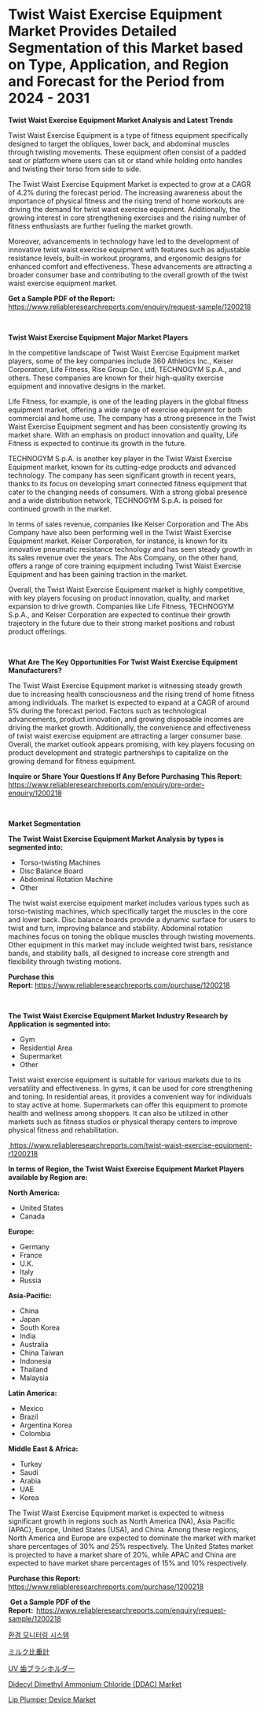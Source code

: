 <p><h1>Twist Waist Exercise Equipment Market Provides Detailed Segmentation of this Market based on Type, Application, and Region and Forecast for the Period from 2024 - 2031</h1></p><p><strong>Twist Waist Exercise Equipment Market Analysis and Latest Trends</strong></p>
<p><p>Twist Waist Exercise Equipment is a type of fitness equipment specifically designed to target the obliques, lower back, and abdominal muscles through twisting movements. These equipment often consist of a padded seat or platform where users can sit or stand while holding onto handles and twisting their torso from side to side.</p><p>The Twist Waist Exercise Equipment Market is expected to grow at a CAGR of 4.2% during the forecast period. The increasing awareness about the importance of physical fitness and the rising trend of home workouts are driving the demand for twist waist exercise equipment. Additionally, the growing interest in core strengthening exercises and the rising number of fitness enthusiasts are further fueling the market growth.</p><p>Moreover, advancements in technology have led to the development of innovative twist waist exercise equipment with features such as adjustable resistance levels, built-in workout programs, and ergonomic designs for enhanced comfort and effectiveness. These advancements are attracting a broader consumer base and contributing to the overall growth of the twist waist exercise equipment market.</p></p>
<p><strong>Get a Sample PDF of the Report:&nbsp;</strong> <a href="https://www.reliableresearchreports.com/enquiry/request-sample/1200218">https://www.reliableresearchreports.com/enquiry/request-sample/1200218</a></p>
<p>&nbsp;</p>
<p><strong>Twist Waist Exercise Equipment Major Market Players</strong></p>
<p><p>In the competitive landscape of Twist Waist Exercise Equipment market players, some of the key companies include 360 Athletics Inc., Keiser Corporation, Life Fitness, Rise Group Co., Ltd, TECHNOGYM S.p.A., and others. These companies are known for their high-quality exercise equipment and innovative designs in the market.</p><p>Life Fitness, for example, is one of the leading players in the global fitness equipment market, offering a wide range of exercise equipment for both commercial and home use. The company has a strong presence in the Twist Waist Exercise Equipment segment and has been consistently growing its market share. With an emphasis on product innovation and quality, Life Fitness is expected to continue its growth in the future.</p><p>TECHNOGYM S.p.A. is another key player in the Twist Waist Exercise Equipment market, known for its cutting-edge products and advanced technology. The company has seen significant growth in recent years, thanks to its focus on developing smart connected fitness equipment that cater to the changing needs of consumers. With a strong global presence and a wide distribution network, TECHNOGYM S.p.A. is poised for continued growth in the market.</p><p>In terms of sales revenue, companies like Keiser Corporation and The Abs Company have also been performing well in the Twist Waist Exercise Equipment market. Keiser Corporation, for instance, is known for its innovative pneumatic resistance technology and has seen steady growth in its sales revenue over the years. The Abs Company, on the other hand, offers a range of core training equipment including Twist Waist Exercise Equipment and has been gaining traction in the market.</p><p>Overall, the Twist Waist Exercise Equipment market is highly competitive, with key players focusing on product innovation, quality, and market expansion to drive growth. Companies like Life Fitness, TECHNOGYM S.p.A., and Keiser Corporation are expected to continue their growth trajectory in the future due to their strong market positions and robust product offerings.</p></p>
<p>&nbsp;</p>
<p><strong>What Are The Key Opportunities For Twist Waist Exercise Equipment Manufacturers?</strong></p>
<p><p>The Twist Waist Exercise Equipment market is witnessing steady growth due to increasing health consciousness and the rising trend of home fitness among individuals. The market is expected to expand at a CAGR of around 5% during the forecast period. Factors such as technological advancements, product innovation, and growing disposable incomes are driving the market growth. Additionally, the convenience and effectiveness of twist waist exercise equipment are attracting a larger consumer base. Overall, the market outlook appears promising, with key players focusing on product development and strategic partnerships to capitalize on the growing demand for fitness equipment.</p></p>
<p><strong>Inquire or Share Your Questions If Any Before Purchasing This Report:</strong> <a href="https://www.reliableresearchreports.com/enquiry/pre-order-enquiry/1200218">https://www.reliableresearchreports.com/enquiry/pre-order-enquiry/1200218</a></p>
<p>&nbsp;</p>
<p><strong>Market Segmentation</strong></p>
<p><strong>The Twist Waist Exercise Equipment Market Analysis by types is segmented into:</strong></p>
<p><ul><li>Torso-twisting Machines</li><li>Disc Balance Board</li><li>Abdominal Rotation Machine</li><li>Other</li></ul></p>
<p><p>The twist waist exercise equipment market includes various types such as torso-twisting machines, which specifically target the muscles in the core and lower back. Disc balance boards provide a dynamic surface for users to twist and turn, improving balance and stability. Abdominal rotation machines focus on toning the oblique muscles through twisting movements. Other equipment in this market may include weighted twist bars, resistance bands, and stability balls, all designed to increase core strength and flexibility through twisting motions.</p></p>
<p><strong>Purchase this Report:&nbsp;</strong><a href="https://www.reliableresearchreports.com/purchase/1200218">https://www.reliableresearchreports.com/purchase/1200218</a></p>
<p>&nbsp;</p>
<p><strong>The Twist Waist Exercise Equipment Market Industry Research by Application is segmented into:</strong></p>
<p><ul><li>Gym</li><li>Residential Area</li><li>Supermarket</li><li>Other</li></ul></p>
<p><p>Twist waist exercise equipment is suitable for various markets due to its versatility and effectiveness. In gyms, it can be used for core strengthening and toning. In residential areas, it provides a convenient way for individuals to stay active at home. Supermarkets can offer this equipment to promote health and wellness among shoppers. It can also be utilized in other markets such as fitness studios or physical therapy centers to improve physical fitness and rehabilitation.</p></p>
<p><a href="https://www.reliableresearchreports.com/twist-waist-exercise-equipment-r1200218">&nbsp;https://www.reliableresearchreports.com/twist-waist-exercise-equipment-r1200218</a></p>
<p><strong>In terms of Region, the Twist Waist Exercise Equipment Market Players available by Region are:</strong></p>
<p>
    <p> <strong> North America: </strong>
        <ul>
            <li>United States</li>
            <li>Canada</li>
        </ul>
        </p> 
    <p> <strong> Europe: </strong>
        <ul>
            <li>Germany</li>
            <li>France</li>
            <li>U.K.</li>
            <li>Italy</li>
            <li>Russia</li>
        </ul>
        </p> 
    <p> <strong> Asia-Pacific: </strong>
        <ul>
            <li>China</li>
            <li>Japan</li>
            <li>South Korea</li>
            <li>India</li>
            <li>Australia</li>
            <li>China Taiwan</li>
            <li>Indonesia</li>
            <li>Thailand</li>
            <li>Malaysia</li>
        </ul>
        </p> 
    <p> <strong> Latin America: </strong>
        <ul>
            <li>Mexico</li>
            <li>Brazil</li>
            <li>Argentina Korea</li>
            <li>Colombia</li>
        </ul>
        </p> 
    <p> <strong> Middle East & Africa: </strong>
        <ul>
            <li>Turkey</li>
            <li>Saudi</li>
            <li>Arabia</li>
            <li>UAE</li>
            <li>Korea</li>
        </ul>
    </p>
    </p>
<p><p>The Twist Waist Exercise Equipment market is expected to witness significant growth in regions such as North America (NA), Asia Pacific (APAC), Europe, United States (USA), and China. Among these regions, North America and Europe are expected to dominate the market with market share percentages of 30% and 25% respectively. The United States market is projected to have a market share of 20%, while APAC and China are expected to have market share percentages of 15% and 10% respectively.</p></p>
<p><strong>Purchase this Report: </strong><a href="https://www.reliableresearchreports.com/purchase/1200218">https://www.reliableresearchreports.com/purchase/1200218</a></p>
<p>&nbsp;<strong>Get a Sample PDF of the Report:&nbsp;&nbsp;</strong><a href="https://www.reliableresearchreports.com/enquiry/request-sample/1200218">https://www.reliableresearchreports.com/enquiry/request-sample/1200218</a></p>
<p><strong></strong></p>
<p><p><a href="https://medium.com/@eltaroberts01/%ED%99%98%EA%B2%BD-%EB%AA%A8%EB%8B%88%ED%84%B0%EB%A7%81-%EC%8B%9C%EC%8A%A4%ED%85%9C-%EC%8B%9C%EC%9E%A5-%EB%8F%99%ED%96%A5-%EB%B0%8F-%EC%8B%9C%EC%9E%A5-%EB%B6%84%EC%84%9D%EC%9D%80-2024-2031%EB%85%84%EA%B9%8C%EC%A7%80-%EC%98%88%EC%B8%A1%EB%90%98%EC%97%88%EC%8A%B5%EB%8B%88%EB%8B%A4-0ccf04f0b648">환경 모니터링 시스템</a></p><p><a href="https://medium.com/@chrispcreem58/%E3%83%9F%E3%83%AB%E3%82%AF%E3%83%92%E3%83%89%E3%83%AD%E3%83%A1%E3%83%BC%E3%82%BF%E3%83%BC%E5%B8%82%E5%A0%B4%E3%81%AE%E6%8C%87%E6%A8%99%E3%81%AE%E8%A7%A3%E8%AA%AD-%E5%B8%82%E5%A0%B4%E3%82%B7%E3%82%A7%E3%82%A2-%E3%83%88%E3%83%AC%E3%83%B3%E3%83%89-%E6%88%90%E9%95%B7%E3%83%91%E3%82%BF%E3%83%BC%E3%83%B3-704eaa09c4da">ミルク比重計</a></p><p><a href="https://medium.com/@isabeleterson7845/uv%E6%AD%AF%E3%83%96%E3%83%A9%E3%82%B7%E3%83%9B%E3%83%AB%E3%83%80%E3%83%BC%E5%B8%82%E5%A0%B4%E3%81%AF-2031%E5%B9%B4%E3%81%BE%E3%81%A7%E3%81%AE%E5%B8%82%E5%A0%B4%E3%82%B7%E3%82%A7%E3%82%A2-%E3%82%B5%E3%82%A4%E3%82%BA-%E3%81%8A%E3%82%88%E3%81%B3%E4%BA%88%E6%B8%AC%E3%82%92%E4%B8%AD%E5%BF%83%E3%81%AB%E5%B1%95%E9%96%8B%E3%81%97%E3%81%A6%E3%81%84%E3%81%BE%E3%81%99-1bd18e107927">UV 歯ブラシホルダー</a></p><p><a href="https://issuu.com/reportprime-2/docs/didecyl-dimethyl-ammonium-chloride-ddac-market-siz">Didecyl Dimethyl Ammonium Chloride (DDAC) Market</a></p><p><a href="https://github.com/dimitrishawkinswaynenp91rgz/Market-Research-Report-List-2/blob/main/lip-plumper-device-market.md">Lip Plumper Device Market</a></p></p>